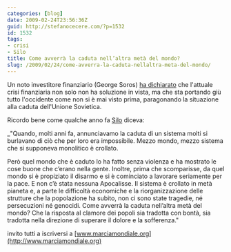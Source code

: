 ```yaml
---
categories: [blog]
date: 2009-02-24T23:56:36Z
guid: http://stefanocecere.com/?p=1532
id: 1532
tags:
- crisi
- Silo
title: Come avverrà la caduta nell’altra metà del mondo?
slug: /2009/02/24/come-avverra-la-caduta-nellaltra-meta-del-mondo/
---
```


Un noto investitore finanziario (George Soros) [ha dichiarato](http://www.comedonchisciotte.org/site/modules.php?name=News&file=article&sid=5620) che l'attuale crisi finanziaria non solo non ha soluzione in vista, ma che sta portando giù tutto l'occidente come non si è mai visto prima, paragonando la situazione alla caduta dell'Unione Sovietica.

Ricordo bene come qualche anno fa [Silo](http://www.silo.net) diceva:
  
_"Quando, molti anni fa, annunciavamo la caduta di un sistema molti si burlavano di ciò che per loro era impossibile. Mezzo mondo, mezzo sistema che si supponeva monolitico è crollato.</p> 

Però quel mondo che è caduto lo ha fatto senza violenza e ha mostrato le cose buone che c’erano nella gente. Inoltre, prima che scomparisse, da quel mondo si è propiziato il disarmo e si è cominciato a lavorare seriamente per la pace. E non c’è stata nessuna Apocalisse. Il sistema è crollato in metà pianeta e, a parte le difficoltà economiche e la riorganizzazione delle strutture che la popolazione ha subito, non ci sono state tragedie, né persecuzioni né genocidi. Come avverrà la caduta nell’altra metà del mondo? Che la risposta al clamore dei popoli sia tradotta con bontà, sia tradotta nella direzione di superare il dolore e la sofferenza."
  
</em>

invito tutti a iscriversi a [www.marciamondiale.org](http://www.marciamondiale.org)